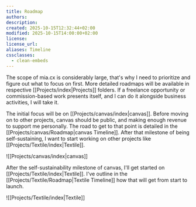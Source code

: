 ```yaml
---
title: Roadmap
authors:
description:
created: 2025-10-15T12:32:44+02:00
modified: 2025-10-15T14:00:00+02:00
license:
license_url:
aliases: Timeline
cssclasses:
  - clean-embeds
---
```


The scope of mia.cx is considerably large, that's why I need to prioritize and figure out what to focus on first. More detailed roadmaps will be available in respective [[Projects/index|Projects]] folders. If a freelance opportunity or commission-based work presents itself, and I can do it alongside business activities, I will take it.

The initial focus will be on [[Projects/canvas/index|canvas]]. Before moving on to other projects, canvas should be public, and making enough revenue to support me personally. The road to get to that point is detailed in the [[Projects/canvas/Roadmap|canvas Timeline]]. After that milestone of being self-sustaining, I want to start working on other projects like [[Projects/Textile/index|Textile]].

![[Projects/canvas/index|canvas]]

After the self-sustainability milestone of canvas, I'll get started on [[Projects/Textile/index|Textile]]. I've outline in the [[Projects/Textile/Roadmap|Textile Timeline]] how that will get from start to launch.

![[Projects/Textile/index|Textile]]
